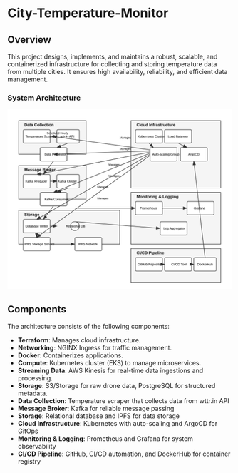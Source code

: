 # City-Temperature-Monitor

## Overview
This project designs, implements, and maintains a robust, scalable, and containerized infrastructure for collecting and storing temperature data from multiple cities. It ensures high availability, reliability, and efficient data management.

### System Architecture

![Temperature Data Collection System Architecture](https://raw.githubusercontent.com/Emmylong1/City-Temperature-Monitor/main/temperature-architecture.svg)

## Components
The architecture consists of the following components:
- **Terraform**: Manages cloud infrastructure.
- **Networking**: NGINX Ingress for traffic management.
- **Docker**: Containerizes applications.
- **Compute**: Kubernetes cluster (EKS) to manage microservices.
- **Streaming Data**: AWS Kinesis for real-time data ingestions and processing.
- **Storage**: S3/Storage for raw drone data, PostgreSQL for structured metadata.
- **Data Collection**: Temperature scraper that collects data from wttr.in API
- **Message Broker**: Kafka for reliable message passing
- **Storage**: Relational database and IPFS for data storage
- **Cloud Infrastructure**: Kubernetes with auto-scaling and ArgoCD for GitOps
- **Monitoring & Logging**: Prometheus and Grafana for system observability
- **CI/CD Pipeline**: GitHub, CI/CD automation, and DockerHub for container registry